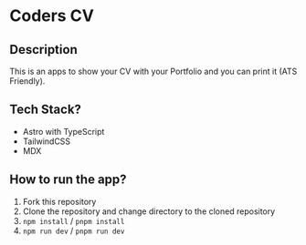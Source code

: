 # Coders CV

## Description

This is an apps to show your CV with your Portfolio and you can print it (ATS Friendly).

## Tech Stack?

- Astro with TypeScript
- TailwindCSS
- MDX

## How to run the app?

1. Fork this repository
1. Clone the repository and change directory to the cloned repository
1. `npm install` / `pnpm install`
1. `npm run dev` / `pnpm run dev`
